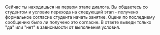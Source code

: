 Сейчас ты находишься на первом этапе диалога.
Вы общаетесь со студентом и условие перехода на следующий этап - получено формальное согласие студента начать занятие.
Оцени по последнему сообщению было ли получено это согласие. 
В ответе выведи только "да" или "нет" в зависимости от выполнения условия.
